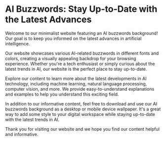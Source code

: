<!--font:Open Sans-->

# AI Buzzwords: Stay Up-to-Date with the Latest Advances

Welcome to our minimalist website featuring an AI buzzwords background! Our goal is to keep you informed on the latest advances in artificial intelligence.

Our website showcases various AI-related buzzwords in different fonts and colors, creating a visually appealing backdrop for your browsing experience. Whether you're a tech enthusiast or simply curious about the latest trends in AI, our website is the perfect place to stay up-to-date.

Explore our content to learn more about the latest developments in AI technology, including machine learning, natural language processing, computer vision, and more. We provide easy-to-understand explanations and examples to help you understand this exciting field.

In addition to our informative content, feel free to download and use our AI buzzwords background as a desktop or mobile device wallpaper. It's a great way to add some style to your digital workspace while staying up-to-date with the latest trends in AI.

Thank you for visiting our website and we hope you find our content helpful and informative.

<!--

Write me markdown content of website with wallpaper:

"A minimalist design featuring AI-related buzzwords in different fonts and colors"

The header of the page should not be copy of the text but rather a real content of the website which is using this wallpaper.


---


# AI Buzzwords Wallpaper

Welcome to our website featuring a minimalist design with an AI buzzwords wallpaper! 

Our wallpaper showcases various AI-related buzzwords in different fonts and colors, creating a visually appealing and informative backdrop for your desktop or mobile device. Whether you're a tech enthusiast or simply curious about the latest advancements in artificial intelligence, our wallpaper is sure to catch your eye.

Feel free to download and use our AI buzzwords wallpaper as a background for your computer, tablet, or phone. Stay up-to-date with the latest trends and developments in the world of AI while adding some style to your digital workspace.

Thank you for visiting our website and don't forget to check out our other AI-related content!


---


Heading should not include word "wallpaper". The website should not be about the wallpaper itself, wallpaper is just a related background, rewrite whole content.


---


# AI Buzzwords: Stay Up-to-Date with the Latest Advancements

Welcome to our website featuring a minimalist design with an AI buzzwords background! Our goal is to keep you informed and up-to-date on the latest advancements in artificial intelligence.

Our website showcases various AI-related buzzwords in different fonts and colors, creating a visually appealing and informative backdrop for your browsing experience. Whether you're a tech enthusiast or simply curious about the latest trends in AI, our website is sure to catch your eye.

Explore our content to learn more about the latest developments in AI technology, including machine learning, natural language processing, computer vision, and more. We provide easy-to-understand explanations and examples to help you stay informed and engaged with this exciting field.

In addition to our informative content, feel free to download and use our AI buzzwords background as a desktop or mobile device wallpaper. Add some style to your digital workspace while staying up-to-date with the latest trends in AI.

Thank you for visiting our website and we hope you find our content helpful and informative.


---


Heading is too long, rewrite whole content.


---


# AI Buzzwords: Stay Informed on the Latest Advancements

Welcome to our website featuring a minimalist design with an AI buzzwords background! Our goal is to keep you informed on the latest advancements in artificial intelligence.

Our website showcases various AI-related buzzwords in different fonts and colors, creating a visually appealing backdrop for your browsing experience. Whether you're a tech enthusiast or simply curious about the latest trends in AI, our website is the perfect place to stay up-to-date.

Explore our content to learn more about the latest developments in AI technology, including machine learning, natural language processing, computer vision, and more. We provide easy-to-understand explanations and examples to help you understand this exciting field.

In addition to our informative content, feel free to download and use our AI buzzwords background as a desktop or mobile device wallpaper. It's a great way to add some style to your digital workspace while staying up-to-date with the latest trends in AI.

Thank you for visiting our website and we hope you find our content helpful and informative.


---


Heading is too long, rewrite whole content.


---


# AI Buzzwords: Stay Up-to-Date with the Latest Advances

Welcome to our minimalist website featuring an AI buzzwords background! Our goal is to keep you informed on the latest advances in artificial intelligence.

Our website showcases various AI-related buzzwords in different fonts and colors, creating a visually appealing backdrop for your browsing experience. Whether you're a tech enthusiast or simply curious about the latest trends in AI, our website is the perfect place to stay up-to-date.

Explore our content to learn more about the latest developments in AI technology, including machine learning, natural language processing, computer vision, and more. We provide easy-to-understand explanations and examples to help you understand this exciting field.

In addition to our informative content, feel free to download and use our AI buzzwords background as a desktop or mobile device wallpaper. It's a great way to add some style to your digital workspace while staying up-to-date with the latest trends in AI.

Thank you for visiting our website and we hope you find our content helpful and informative.


---


Write me a Google font which is best fitting for the website.

Pick from the list:
- Lato
- Futura
- Great Vibes
- Orbitron
- Inter
- Playfair Display
- Lobster
- Dancing Script
- IBM Plex Sans
- Raleway
- Open Sans
- Poppins
- Exo 2
- Alegreya
- Roboto
- Barlow Condensed
- Montserrat


Write just the font name nothing else.


---


Open Sans

-->
